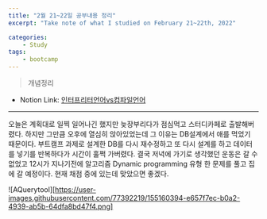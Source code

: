 ```yaml
---
title: "2월 21~22일 공부내용 정리"
excerpt: "Take note of what I studied on February 21~22th, 2022"

categories:    
    - Study
tags:
    - bootcamp
---
```

> 개념정리
* Notion Link: [인터프리터언어vs컴파일언어](https://funny-gourd-490.notion.site/vs-5a32033c453f4b349e6da8728a735044**)
  
---
오늘은 계획대로 일찍 일어나긴 했지만 늦장부리다가 점심먹고 스터디카페로 출발해버렸다. 하지만 그만큼 오후에 열심히 앉아있었는데
그 이유는 DB설계에서 애를 먹었기 때문이다. 부트캠프 과제로 설계한 DB를 다시 재수정하고 또 다시 설계를 하고 데이터를 넣기를 반복하다가
시간이 훌쩍 가버렸다. 결국 저녁에 가기로 생각했던 운동은 갈 수 없었고 12시가 지나기전에 알고리즘 Dynamic programming 유형 한 문제를 풀고 
집에 갈 예정이다. 현재 채점 중에 있는데 맞았으면 좋겠다. 


![AQuerytool][https://user-images.githubusercontent.com/77392219/155160394-e657f7ec-b0a2-4939-ab5b-64dfa8bd47f4.png]